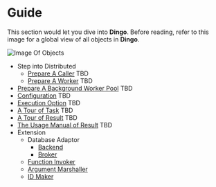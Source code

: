 # Guide

This section would let you dive into __Dingo__. Before reading, refer to this image for a global view of all objects in __Dingo__.

![Image Of Objects](https://docs.google.com/drawings/d/11NxJYozlGNYsPp1Xq3FOEjtg7kVHaYT_v466jH-6t7k/pub?w=544&h=404)

- Step into Distributed
  - [Prepare A Caller]() TBD
  - [Prepare A Worker]() TBD
- [Prepare A Background Worker Pool]() TBD
- [Configuration]() TBD
- [Execution Option]() TBD
- [A Tour of Task]() TBD
- [A Tour of Result]() TBD
- [The Usage Manual of Result]() TBD
- Extension
  - Database Adaptor
    - [Backend]()
    - [Broker]()
  - [Function Invoker]()
  - [Argument Marshaller]()
  - [ID Maker]()
